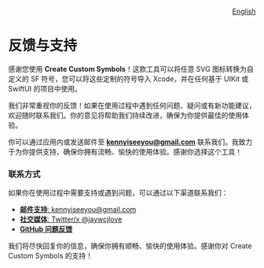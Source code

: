 <p align="right">
  <a href="./feedback.md">English</a>
</p>
<!--rehype:style=float: right; bottom: -36px; position: relative;-->

反馈与支持
===

感谢您使用 **Create Custom Symbols**！这款工具可以将任意 SVG 图标转换为自定义的 SF 符号，您可以将这些定制的符号导入 Xcode，并在任何基于 UIKit 或 SwiftUI 的项目中使用。

我们非常重视你的反馈！如果在使用过程中遇到任何问题、疑问或有新功能建议，欢迎随时联系我们。你的意见将帮助我们持续改进，确保为你提供最佳的使用体验。

你可以通过应用内或发送邮件至 **kennyiseeyou@gmail.com** 联系我们。我致力于为你提供支持，确保你拥有流畅、愉快的使用体验。感谢你选择这个工具！  

### 联系方式  

如果你在使用过程中需要支持或遇到问题，可以通过以下渠道联系我们：  

- [**邮件支持**: kennyiseeyou@gmail.com](mailto:kennyiseeyou@gmail.com)  
- [**社交媒体**: Twitter/x @jaywcjlove](https://twitter.com/jaywcjlove)  
- [**GitHub 问题反馈**](https://github.com/jaywcjlove/create-custom-symbols/issues/new/choose)  

我们将尽快回复你的信息，确保你拥有顺畅、愉快的使用体验。感谢你对 Create Custom Symbols 的支持！